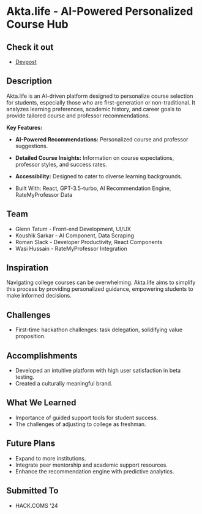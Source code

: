# Akta.life - AI-Powered Personalized Course Hub

## Check it out

* [Devpost](https://devpost.com/software/urbanspark)

## Description

Akta.life is an AI-driven platform designed to personalize course selection for students, especially those who are first-generation or non-traditional. It analyzes learning preferences, academic history, and career goals to provide tailored course and professor recommendations.

**Key Features:**

* **AI-Powered Recommendations:** Personalized course and professor suggestions.
* **Detailed Course Insights:** Information on course expectations, professor styles, and success rates.
* **Accessibility:** Designed to cater to diverse learning backgrounds.

* Built With: React, GPT-3.5-turbo, AI Recommendation Engine, RateMyProfessor Data

## Team

* Glenn Tatum - Front-end Development, UI/UX
* Koushik Sarkar - AI Component, Data Scraping
* Roman Slack - Developer Productivity, React Components
* Wasi Hussain - RateMyProfessor Integration

## Inspiration

Navigating college courses can be overwhelming. Akta.life aims to simplify this process by providing personalized guidance, empowering students to make informed decisions.

## Challenges

* First-time hackathon challenges: task delegation, solidifying value proposition.

## Accomplishments

* Developed an intuitive platform with high user satisfaction in beta testing.
* Created a culturally meaningful brand.

## What We Learned

* Importance of guided support tools for student success.
* The challenges of adjusting to college as freshman.

## Future Plans

* Expand to more institutions.
* Integrate peer mentorship and academic support resources.
* Enhance the recommendation engine with predictive analytics.

## Submitted To

* HACK.COMS '24

